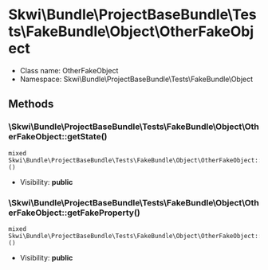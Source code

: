 Skwi\Bundle\ProjectBaseBundle\Tests\FakeBundle\Object\OtherFakeObject
===============






* Class name: OtherFakeObject
* Namespace: Skwi\Bundle\ProjectBaseBundle\Tests\FakeBundle\Object







Methods
-------


### \Skwi\Bundle\ProjectBaseBundle\Tests\FakeBundle\Object\OtherFakeObject::getState()

```
mixed Skwi\Bundle\ProjectBaseBundle\Tests\FakeBundle\Object\OtherFakeObject::\Skwi\Bundle\ProjectBaseBundle\Tests\FakeBundle\Object\OtherFakeObject::getState()()
```





* Visibility: **public**



### \Skwi\Bundle\ProjectBaseBundle\Tests\FakeBundle\Object\OtherFakeObject::getFakeProperty()

```
mixed Skwi\Bundle\ProjectBaseBundle\Tests\FakeBundle\Object\OtherFakeObject::\Skwi\Bundle\ProjectBaseBundle\Tests\FakeBundle\Object\OtherFakeObject::getFakeProperty()()
```





* Visibility: **public**


